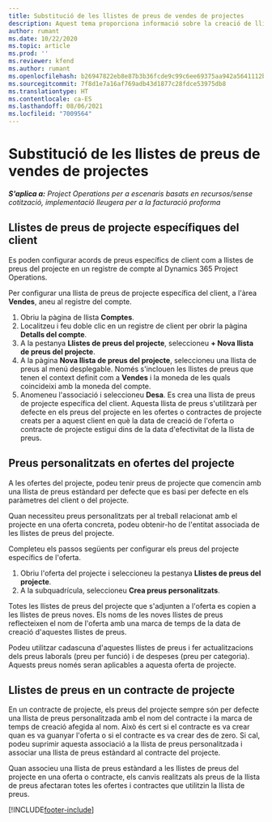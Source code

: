 ```yaml
---
title: Substitució de les llistes de preus de vendes de projectes
description: Aquest tema proporciona informació sobre la creació de llistes de preus de vendes personalitzades.
author: rumant
ms.date: 10/22/2020
ms.topic: article
ms.prod: ''
ms.reviewer: kfend
ms.author: rumant
ms.openlocfilehash: b26947822eb8e87b3b36fcde9c99c6ee69375aa942a5641112b9b1109dcaa26c
ms.sourcegitcommit: 7f8d1e7a16af769adb43d1877c28fdce53975db8
ms.translationtype: HT
ms.contentlocale: ca-ES
ms.lasthandoff: 08/06/2021
ms.locfileid: "7009564"
---
```

# <a name="override-project-sales-price-lists"></a>Substitució de les llistes de preus de vendes de projectes

_**S'aplica a:** Project Operations per a escenaris basats en recursos/sense cotització, implementació lleugera per a la facturació proforma_

## <a name="customer-specific-project-price-lists"></a>Llistes de preus de projecte específiques del client

Es poden configurar acords de preus específics de client com a llistes de preus del projecte en un registre de compte al Dynamics 365 Project Operations.

Per configurar una llista de preus de projecte específica del client, a l'àrea **Vendes**, aneu al registre del compte.

1. Obriu la pàgina de llista **Comptes**.
2. Localitzeu i feu doble clic en un registre de client per obrir la pàgina **Detalls del compte**.
3. A la pestanya **Llistes de preus del projecte**, seleccioneu **+ Nova llista de preus del projecte**.
4. A la pàgina **Nova llista de preus del projecte**, seleccioneu una llista de preus al menú desplegable. Només s'inclouen les llistes de preus que tenen el context definit com a **Vendes** i la moneda de les quals coincideixi amb la moneda del compte.
5. Anomeneu l'associació i seleccioneu **Desa**. Es crea una llista de preus de projecte específica del client. Aquesta llista de preus s'utilitzarà per defecte en els preus del projecte en les ofertes o contractes de projecte creats per a aquest client en què la data de creació de l'oferta o contracte de projecte estigui dins de la data d'efectivitat de la llista de preus.

## <a name="custom-pricing-on-project-quotes"></a>Preus personalitzats en ofertes del projecte

A les ofertes del projecte, podeu tenir preus de projecte que comencin amb una llista de preus estàndard per defecte que es basi per defecte en els paràmetres del client o del projecte.

Quan necessiteu preus personalitzats per al treball relacionat amb el projecte en una oferta concreta, podeu obtenir-ho de l'entitat associada de les llistes de preus del projecte.

Completeu els passos següents per configurar els preus del projecte específics de l'oferta.

1. Obriu l'oferta del projecte i seleccioneu la pestanya **Llistes de preus del projecte**.
2. A la subquadrícula, seleccioneu **Crea preus personalitzats**.

Totes les llistes de preus del projecte que s'adjunten a l'oferta es copien a les llistes de preus noves. Els noms de les noves llistes de preus reflecteixen el nom de l'oferta amb una marca de temps de la data de creació d'aquestes llistes de preus.

Podeu utilitzar cadascuna d'aquestes llistes de preus i fer actualitzacions dels preus laborals (preu per funció) i de despeses (preu per categoria). Aquests preus només seran aplicables a aquesta oferta de projecte.

## <a name="price-lists-on-a-project-contract"></a>Llistes de preus en un contracte de projecte

En un contracte de projecte, els preus del projecte sempre són per defecte una llista de preus personalitzada amb el nom del contracte i la marca de temps de creació afegida al nom. Això és cert si el contracte es va crear quan es va guanyar l'oferta o si el contracte es va crear des de zero. Si cal, podeu suprimir aquesta associació a la llista de preus personalitzada i associar una llista de preus estàndard al contracte del projecte.

Quan associeu una llista de preus estàndard a les llistes de preus del projecte en una oferta o contracte, els canvis realitzats als preus de la llista de preus afectaran totes les ofertes i contractes que utilitzin la llista de preus.


[!INCLUDE[footer-include](../includes/footer-banner.md)]